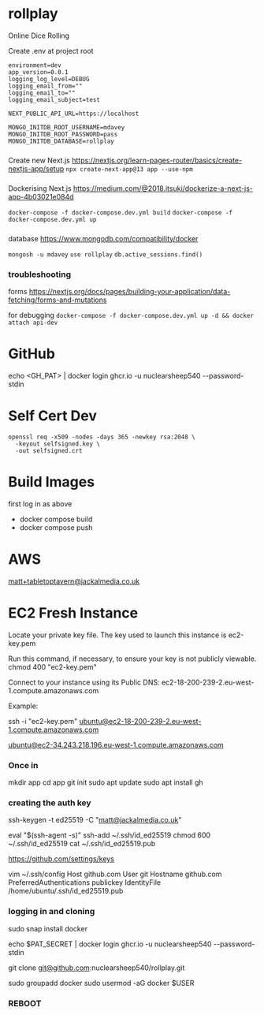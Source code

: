 # rollplay
Online Dice Rolling

Create .env at project root
```
environment=dev
app_version=0.0.1
logging_log_level=DEBUG
logging_email_from=""
logging_email_to=""
logging_email_subject=test

NEXT_PUBLIC_API_URL=https://localhost

MONGO_INITDB_ROOT_USERNAME=mdavey
MONGO_INITDB_ROOT_PASSWORD=pass
MONGO_INITDB_DATABASE=rollplay

```
###
Create new Next.js
https://nextjs.org/learn-pages-router/basics/create-nextjs-app/setup
`npx create-next-app@13 app --use-npm`

###
Dockerising Next.js
https://medium.com/@2018.itsuki/dockerize-a-next-js-app-4b03021e084d

`docker-compose -f docker-compose.dev.yml build`
`docker-compose -f docker-compose.dev.yml up`

###
database
https://www.mongodb.com/compatibility/docker

`mongosh -u mdavey`
`use rollplay`
`db.active_sessions.find()`

### troubleshooting
forms
https://nextjs.org/docs/pages/building-your-application/data-fetching/forms-and-mutations

for debugging
`docker-compose -f docker-compose.dev.yml up -d && docker attach api-dev`

# GitHub
echo <GH_PAT> | docker login ghcr.io -u nuclearsheep540 --password-stdin

# Self Cert Dev
```
openssl req -x509 -nodes -days 365 -newkey rsa:2048 \
  -keyout selfsigned.key \
  -out selfsigned.crt

```
# Build Images
first log in as above
* docker compose build
* docker compose push

# AWS
matt+tabletoptavern@jackalmedia.co.uk

# EC2 Fresh Instance
Locate your private key file. The key used to launch this instance is ec2-key.pem

Run this command, if necessary, to ensure your key is not publicly viewable.
 chmod 400 "ec2-key.pem"

Connect to your instance using its Public DNS:
 ec2-18-200-239-2.eu-west-1.compute.amazonaws.com

Example:

 ssh -i "ec2-key.pem" ubuntu@ec2-18-200-239-2.eu-west-1.compute.amazonaws.com

 ubuntu@ec2-34.243.218.196.eu-west-1.compute.amazonaws.com

 ### Once in

mkdir app
cd app
git init
sudo apt update
sudo apt install gh

### creating the auth key

ssh-keygen -t ed25519 -C "matt@jackalmedia.co.uk"

eval "$(ssh-agent -s)"
ssh-add ~/.ssh/id_ed25519
chmod 600 ~/.ssh/id_ed25519
cat ~/.ssh/id_ed25519.pub


https://github.com/settings/keys

vim ~/.ssh/config
Host github.com
        User git
        Hostname github.com
        PreferredAuthentications publickey
        IdentityFile /home/ubuntu/.ssh/id_ed25519.pub


### logging in and cloning

sudo snap install docker

echo $PAT_SECRET | docker login ghcr.io -u nuclearsheep540 --password-stdin

git clone git@github.com:nuclearsheep540/rollplay.git

sudo groupadd docker
sudo usermod -aG docker $USER
### REBOOT